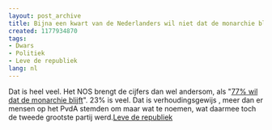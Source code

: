 ```yaml
---
layout: post_archive
title: Bijna een kwart van de Nederlanders wil niet dat de monarchie blijft.
created: 1177934870
tags:
- Dwars
- Politiek
- Leve de republiek
lang: nl
---
```

Dat is heel veel. Het NOS brengt de cijfers dan wel andersom, als "[77% wil dat de monarchie blijft](http://www.nos.nl/nos/artikelen/2007/04/art000001C78ADE4D1C0008.html)". 23% is veel. Dat is verhoudingsgewijs , meer dan er mensen op het PvdA stemden  om maar wat te noemen, wat daarmee toch de tweede grootste partij werd.[Leve de republiek](http://technorati.com/search/leve+de+republiek)
